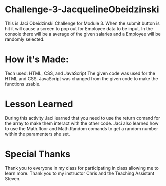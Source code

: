 # Challenge-3-JacquelineObeidzinski
This is Jaci Obeidzinski Challenge for Module 3. When the submit button is hit it will cause a screen to pop out for Employee data to be input. In the console there will be a average of the given salaries and a Employee will be randomly selected.

# How it's Made:
Tech used: HTML, CSS, and JavaScript
The given code was used for the HTML and CSS. JavaScript was changed from the given code to make the functions usable. 

# Lesson Learned 
During this activity Jaci learned that you need to use the return comand for the array to make them interact with the other code. Jaci also learned how to use the Math.floor and Math.Random comands to get a random number within the paramenters she set. 

# Special Thanks
Thank you to everyone in my class for participating in class allowing me to learn more. 
Thank you to my instructor Chris and the Teaching Assistant Steven. 
